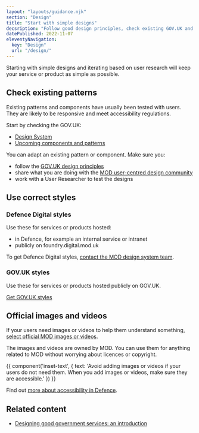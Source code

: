 ```yaml
---
layout: "layouts/guidance.njk"
section: "Design"
title: "Start with simple designs"
decsription: "Follow good design principles, check existing GOV.UK and Ministry of Defence patterns and use the correct styles for Defence."
datePublished: 2022-11-07
eleventyNavigation:
  key: "Design"
  url: "/design/"
---
```


Starting with simple designs and iterating based on user research will keep your service or product as simple as possible.

## Check existing patterns

Existing patterns and components have usually been tested with users. They are likely to be responsive and meet accessibility regulations.

Start by checking the GOV.UK:

- [Design System](https://design-system.service.gov.uk/)
- [Upcoming components and patterns](https://design-system.service.gov.uk/community/upcoming-components-patterns/)

You can adapt an existing pattern or component. Make sure you:

- follow the [GOV.UK design principles](https://www.gov.uk/guidance/government-design-principles/)
- share what you are doing with the [MOD user-centred design community](/your-community/user-centred-design/)
- work with a User Researcher to test the designs

## Use correct styles

### Defence Digital styles

Use these for services or products hosted:

- in Defence, for example an internal service or intranet
- publicly on foundry.digital.mod.uk

To get Defence Digital styles, [contact the MOD design system team](mailto:andrew.graham2@digital.mod.uk?Subject=Defence%20Digital%20styles).

### GOV.UK styles

Use these for services or products hosted publicly on GOV.UK.

[Get GOV.UK styles](https://design-system.service.gov.uk/styles)

## Official images and videos

If your users need images or videos to help them understand something, [select official MOD images or videos](https://www.defenceimagery.mod.uk/). 

The images and videos are owned by MOD. You can use them for anything related to MOD without worrying about licences or copyright. 

{{ component('inset-text', {
  text: 'Avoid adding images or videos if your users do not need them. When you add images or videos, make sure they are accessible.'
}) }}

Find out [more about accessibility in Defence](/accessibility/).

## Related content

- [Designing good government services: an introduction](https://www.gov.uk/service-manual/design/introduction-designing-government-services/)

